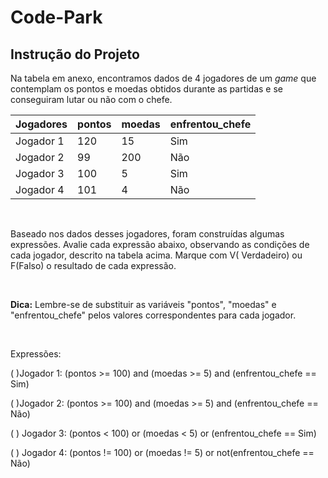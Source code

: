 # Code-Park

## Instrução do Projeto

Na tabela em anexo, encontramos dados de 4 jogadores de um *game* que contemplam os pontos e moedas obtidos durante as partidas e se conseguiram lutar ou não com o chefe.

| Jogadores | pontos | moedas | enfrentou_chefe |
| --------- | ------ | ------ | --------------- |
| Jogador 1 | 120    | 15     | Sim             |
| Jogador 2 | 99     | 200    | Não             |
| Jogador 3 | 100    | 5      | Sim             |
| Jogador 4 | 101    | 4      | Não             |

<br>

Baseado nos dados desses jogadores, foram construídas algumas expressões. Avalie cada expressão abaixo, observando as condições de cada jogador, descrito na tabela acima. Marque com V( Verdadeiro) ou F(Falso) o resultado de cada expressão.

<br>

**Dica:** Lembre-se de substituir as variáveis "pontos", "moedas" e "enfrentou_chefe" pelos valores correspondentes para cada jogador.

<br>

Expressões:

(  )Jogador 1: (pontos >= 100) and (moedas >= 5) and (enfrentou_chefe == Sim)

(  )Jogador 2: (pontos >= 100) and (moedas >= 5) and (enfrentou_chefe == Não)

(  ) Jogador 3: (pontos < 100) or (moedas < 5) or (enfrentou_chefe == Sim)

(  ) Jogador 4: (pontos != 100) or (moedas != 5) or not(enfrentou_chefe == Não)
